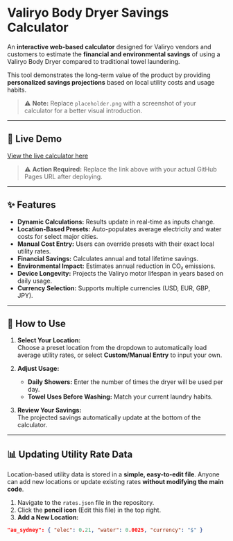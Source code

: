 # Valiryo Body Dryer Savings Calculator

An **interactive web-based calculator** designed for Valiryo vendors and customers to estimate the **financial and environmental savings** of using a Valiryo Body Dryer compared to traditional towel laundering.  

This tool demonstrates the long-term value of the product by providing **personalized savings projections** based on local utility costs and usage habits.  

> ⚠️ **Note:** Replace `placeholder.png` with a screenshot of your calculator for a better visual introduction.

---

## 🚀 Live Demo

[View the live calculator here](#)

> ⚠️ **Action Required:** Replace the link above with your actual GitHub Pages URL after deploying.

---

## ✨ Features

- **Dynamic Calculations:** Results update in real-time as inputs change.  
- **Location-Based Presets:** Auto-populates average electricity and water costs for select major cities.  
- **Manual Cost Entry:** Users can override presets with their exact local utility rates.  
- **Financial Savings:** Calculates annual and total lifetime savings.  
- **Environmental Impact:** Estimates annual reduction in CO₂ emissions.  
- **Device Longevity:** Projects the Valiryo motor lifespan in years based on daily usage.  
- **Currency Selection:** Supports multiple currencies (USD, EUR, GBP, JPY).  

---

## 🔧 How to Use

1. **Select Your Location:**  
   Choose a preset location from the dropdown to automatically load average utility rates, or select **Custom/Manual Entry** to input your own.  

2. **Adjust Usage:**  
   - **Daily Showers:** Enter the number of times the dryer will be used per day.  
   - **Towel Uses Before Washing:** Match your current laundry habits.  

3. **Review Your Savings:**  
   The projected savings automatically update at the bottom of the calculator.  

---

## 📊 Updating Utility Rate Data

Location-based utility data is stored in a **simple, easy-to-edit file**. Anyone can add new locations or update existing rates **without modifying the main code**.  

1. Navigate to the `rates.json` file in the repository.  
2. Click the **pencil icon** (Edit this file) in the top right.  
3. **Add a New Location:**  

```json
"au_sydney": { "elec": 0.21, "water": 0.0025, "currency": "$" }

